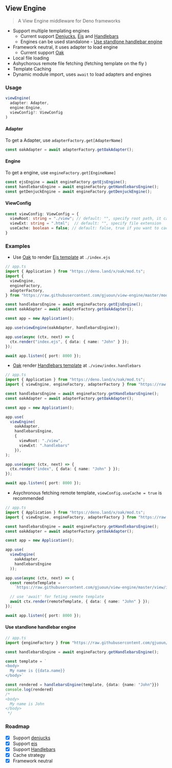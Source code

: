## View Engine

> A View Engine middleware for Deno frameworks

- Support multiple templating engines
  - Current support [Denjucks](https://github.com/denjucks/denjucks), [Ejs](https://github.com/mde/ejs) and [Handlebars](https://handlebarsjs.com/)
  - Engines can be used standalone - [Use standlone handlebar engine](#Use-standlone-handlebar-engine)
- Framework neutral, it uses adapter to load engine
  - Current support [Oak](https://github.com/oakserver/oak)
- Local file loading
- Ashychorous remote file fetching (fetching template on the fly )
- Template Caching
- Dynamic module import, uses `await` to load adapters and engines

### Usage

```ts
viewEngine(
  adapter: Adapter, 
  engine:Engine, 
  viewConfig?: ViewConfig
)
```

#### Adapter

To get a Adapter, use `adapterFactory.get[AdapterName]`

```ts
const oakAdapter = await adapterFactory.getOakAdapter();
```

#### Engine

To get a engine, use `engineFactory.get[EngineName]`

```ts
const ejsEngine = await engineFactory.getEjsEngine();
const handlebarsEngine = await engineFactory.getHandlebarsEngine();
const getDenjuckEngine = await engineFactory.getDenjuckEngine();
```

#### ViewConfig

```ts
const viewConfig: ViewConfig = {
  viewRoot: string = "./view"; // default: "", specify root path, it can be remote address
  viewExt: string = ".html";  // default: "", specify file extension
  useCache: boolean = false; // default: false, true if you want to cache template
}
```

### Examples
> 
- Use [Oak](https://github.com/oakserver/oak) to render [Ejs template](https://ejs.co/) at ```./index.ejs```

```ts
// app.ts
import { Application } from "https://deno.land/x/oak/mod.ts";
import {
  viewEngine,
  engineFactory,
  adapterFactory,
} from "https://raw.githubusercontent.com/gjuoun/view-engine/master/mod.ts";

const handlebarsEngine = await engineFactory.getEjsEngine();
const oakAdapter = await adapterFactory.getOakAdapter();

const app = new Application();

app.use(viewEngine(oakAdapter, handlebarsEngine));

app.use(async (ctx, next) => {
  ctx.render("index.ejs", { data: { name: "John" } });
});

await app.listen({ port: 8000 });
```

- [Oak](https://github.com/oakserver/oak) render [Handlebars template](https://handlebarsjs.com/) at ```./view/index.handlebars```

```ts
// app.ts
import { Application } from "https://deno.land/x/oak/mod.ts";
import { viewEngine, engineFactory, adapterFactory } from "https://raw.githubusercontent.com/gjuoun/view-engine/master/mod.ts";

const handlebarsEngine = await engineFactory.getHandlebarsEngine();
const oakAdapter = await adapterFactory.getOakAdapter();

const app = new Application();

app.use(
  viewEngine(
    oakAdapter,
    handlebarsEngine,
    {
      viewRoot: "./view",
      viewExt: ".handlebars"
    }),
);

app.use(async (ctx, next) => {
  ctx.render("index", { data: { name: "John" } });
});

await app.listen({ port: 8000 });
```

* Asychronous fetching remote template, ```viewConfig.useCache = true``` is recommended
```ts
// app.ts
import { Application } from "https://deno.land/x/oak/mod.ts";
import { viewEngine, engineFactory, adapterFactory } from "https://raw.githubusercontent.com/gjuoun/view-engine/master/mod.ts";

const handlebarsEngine = await engineFactory.getHandlebarsEngine();
const oakAdapter = await adapterFactory.getOakAdapter();

const app = new Application();

app.use(
  viewEngine(
    oakAdapter,
    handlebarsEngine
  ));

app.use(async (ctx, next) => {
  const remoteTemplate =
    `https://raw.githubusercontent.com/gjuoun/view-engine/master/view/index.handlebars`

  // use 'await' for feting remote template
  await ctx.render(remoteTemplate, { data: { name: "John" } });
});

await app.listen({ port: 8000 });
```

#### Use standlone handlebar engine
```ts
// app.ts
import {engineFactory } from "https://raw.githubusercontent.com/gjuoun/view-engine/master/mod.ts";

const handlebarsEngine = await engineFactory.getHandlebarsEngine();

const template = `
<body>
  My name is {{data.name}}
</body>`

const rendered = handlebarsEngine(template, {data: {name: "John"}})
console.log(rendered)
/*
<body>
  My name is John
</body>
 */
```
### Roadmap

- [x] Support [denjucks](https://github.com/denjucks/denjucks)
- [x] Support [ejs](https://github.com/mde/ejs)
- [x] Support [Handlebars](https://github.com/handlebars-lang/handlebars.js)
- [x] Cache strategy
- [x] Framework neutral
